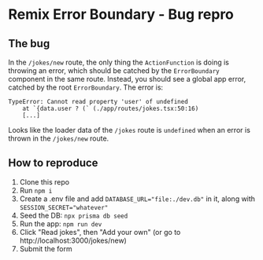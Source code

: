 # Remix Error Boundary - Bug repro

## The bug

In the `/jokes/new` route, the only thing the `ActionFunction` is doing is throwing an error, which should be catched by the `ErrorBoundary` component in the same route. Instead, you should see a global app error, catched by the root `ErrorBoundary`. The error is:

```
TypeError: Cannot read property 'user' of undefined
    at `{data.user ? (` (./app/routes/jokes.tsx:50:16)
    [...]
```

Looks like the loader data of the `/jokes` route is `undefined` when an error is thrown in the `/jokes/new` route.

## How to reproduce

1. Clone this repo
2. Run `npm i`
3. Create a .env file and add `DATABASE_URL="file:./dev.db"` in it, along with `SESSION_SECRET="whatever"`
4. Seed the DB: `npx prisma db seed`
5. Run the app: `npm run dev`
6. Click "Read jokes", then "Add your own" (or go to http://localhost:3000/jokes/new)
7. Submit the form
